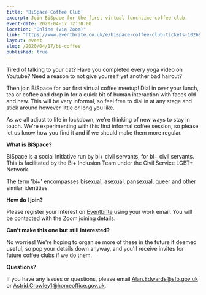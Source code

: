 ```yaml
---
title: 'BiSpace Coffee Club'
excerpt: Join BiSpace for the first virtual lunchtime coffee club.
event-date: 2020-04-17 12:30:00
location: "Online (via Zoom)"
link: "https://www.eventbrite.co.uk/e/bispace-coffee-club-tickets-102698092760"
layout: event
slug: /2020/04/17/bi-coffee
published: true
---
```



Tired of talking to your cat? Have you completed every yoga video on Youtube? Need a reason to not give yourself yet another bad haircut?

Then join BiSpace for our first virtual coffee meetup! Dial in over your lunch, tea or coffee and drop in for a quick bit of human interaction with faces old and new. This will be very informal, so feel free to dial in at any stage and stick around however little or long you like.

As we all adjust to life in lockdown, we're thinking of new ways to stay in touch. We're experimenting with this first informal coffee session, so please let us know how you find it and if we should make them more regular.



**What is BiSpace?**

BiSpace is a social initiative run by bi+ civil servants, for bi+ civil servants. This is facilitated by the Bi+ Inclusion Team under the Civil Service LGBT+ Network.

The term 'bi+' encompasses bisexual, asexual, pansexual, queer and other similar identities.



**How do I join?**

Please register your interest on [Eventbrite](https://www.eventbrite.co.uk/e/bispace-coffee-club-tickets-102698092760) using your work email. You will be contacted with the Zoom joining details.



**Can't make this one but still interested?**

No worries! We're hoping to organise more of these in the future if deemed useful, so pop your details down anyway, and you'll receive invites for future coffee clubs if we do them.



**Questions?**

If you have any issues or questions, please email [Alan.Edwards@sfo.gov.uk](mailto:alan.edwards@sfo.gov.uk) or [Astrid.Crowley1@homeoffice.gov.uk](mailto:Astrid.Crowley1@homeoffice.gov.uk).
